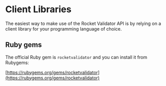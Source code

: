 # Client Libraries

The easiest way to make use of the Rocket Validator API is by relying on a client library for your programming language of choice.

## Ruby gems

The official Ruby gem is `rocketvalidator` and you can install it from Rubygems:

[https://rubygems.org/gems/rocketvalidator](https://rubygems.org/gems/rocketvalidator)
